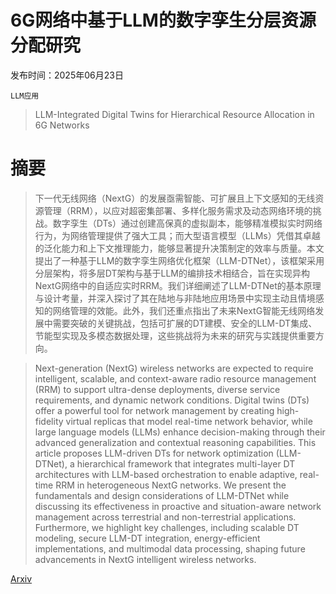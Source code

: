 # 6G网络中基于LLM的数字孪生分层资源分配研究

发布时间：2025年06月23日

`LLM应用`

> LLM-Integrated Digital Twins for Hierarchical Resource Allocation in 6G Networks

# 摘要

> 下一代无线网络（NextG）的发展亟需智能、可扩展且上下文感知的无线资源管理（RRM），以应对超密集部署、多样化服务需求及动态网络环境的挑战。数字孪生（DTs）通过创建高保真的虚拟副本，能够精准模拟实时网络行为，为网络管理提供了强大工具；而大型语言模型（LLMs）凭借其卓越的泛化能力和上下文推理能力，能够显著提升决策制定的效率与质量。本文提出了一种基于LLM的数字孪生网络优化框架（LLM-DTNet），该框架采用分层架构，将多层DT架构与基于LLM的编排技术相结合，旨在实现异构NextG网络中的自适应实时RRM。我们详细阐述了LLM-DTNet的基本原理与设计考量，并深入探讨了其在陆地与非陆地应用场景中实现主动且情境感知的网络管理的效能。此外，我们还重点指出了未来NextG智能无线网络发展中需要突破的关键挑战，包括可扩展的DT建模、安全的LLM-DT集成、节能型实现及多模态数据处理，这些挑战将为未来的研究与实践提供重要方向。

> Next-generation (NextG) wireless networks are expected to require intelligent, scalable, and context-aware radio resource management (RRM) to support ultra-dense deployments, diverse service requirements, and dynamic network conditions. Digital twins (DTs) offer a powerful tool for network management by creating high-fidelity virtual replicas that model real-time network behavior, while large language models (LLMs) enhance decision-making through their advanced generalization and contextual reasoning capabilities. This article proposes LLM-driven DTs for network optimization (LLM-DTNet), a hierarchical framework that integrates multi-layer DT architectures with LLM-based orchestration to enable adaptive, real-time RRM in heterogeneous NextG networks. We present the fundamentals and design considerations of LLM-DTNet while discussing its effectiveness in proactive and situation-aware network management across terrestrial and non-terrestrial applications. Furthermore, we highlight key challenges, including scalable DT modeling, secure LLM-DT integration, energy-efficient implementations, and multimodal data processing, shaping future advancements in NextG intelligent wireless networks.

[Arxiv](https://arxiv.org/abs/2506.18293)